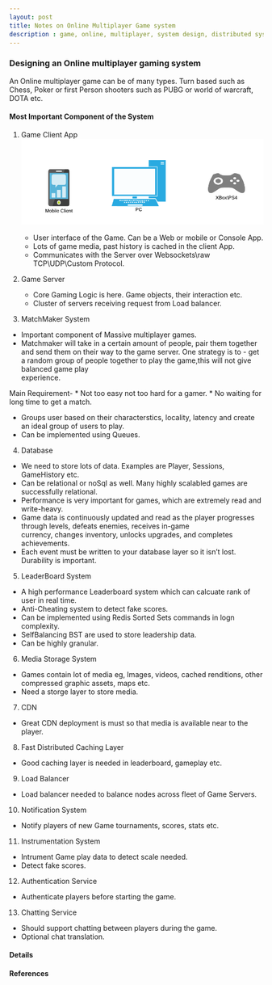 ```yaml
---
layout: post
title: Notes on Online Multiplayer Game system
description : game, online, multiplayer, system design, distributed system, interview,  client, server, leaderboard
---
```



### Designing an Online multiplayer gaming system
An Online multiplayer game can be of many types. Turn based such as Chess, Poker or first Person shooters such as PUBG or world of warcraft, DOTA etc.

#### Most Important Component of the System

1. Game Client App
![Game Client](/images/gameClients.png "Game Clients")

   * User interface of the Game. Can be a Web or mobile or Console App.
   * Lots of game media, past history is cached in the client App.
   * Communicates with the Server over Websockets\raw TCP\UDP\Custom Protocol.
   

2. Game Server
   * Core Gaming Logic is here. Game objects, their interaction etc.
   * Cluster of servers receiving request from Load balancer.
   
3. MatchMaker System
  * Important component of Massive multiplayer games.
  * Matchmaker will take in a certain amount of people, pair them together and send them on their way to the game server.
   One strategy is to - get a random group of people together to play the game,this will not give balanced game play     
   experience.
   
   Main Requirement-
    * Not too easy not too hard for a gamer. 
    * No waiting for long time to get a match.
    
  * Groups user based on their characterstics, locality, latency and create an ideal group of users to play.
  * Can be implemented using Queues.
  
4. Database
  * We need to store lots of data. Examples are Player, Sessions, GameHistory etc.
  * Can be relational or noSql as well. Many highly scalabled games are successfully relational.
  * Performance is very important for games, which are extremely read and write-heavy. 
  * Game data is continuously updated and read as the player progresses through levels, defeats enemies, receives in-game  
     currency, changes inventory, unlocks upgrades, and completes achievements.
  * Each event must be written to your database layer so it isn’t lost. Durability is important.
  
5. LeaderBoard System
  * A high performance Leaderboard system which can calcuate rank of user in real time.
  * Anti-Cheating system to detect fake scores.
  * Can be implemented using Redis Sorted Sets commands in logn complexity.
  * SelfBalancing BST are used to store leadership data.
  * Can be highly granular.
  
6. Media Storage System
  * Games contain lot of media eg, Images, videos, cached renditions, other compressed graphic assets, maps etc.
  * Need a storge layer to store media.
  
7. CDN
  * Great CDN deployment is must so that media is available near to the player.
  
8. Fast Distributed Caching Layer
  * Good caching layer is needed in leaderboard, gameplay etc.
  
9. Load Balancer
  * Load balancer needed to balance nodes across fleet of Game Servers.
  
10. Notification System
  * Notify players of new Game tournaments, scores, stats etc.
  
11. Instrumentation System
  * Intrument Game play data to detect scale needed.
  * Detect fake scores.
  
12. Authentication Service
  * Authenticate players before starting the game.
  
13. Chatting Service
  * Should support chatting between players during the game.
  * Optional chat translation.
  
  #### Details
  
  
  #### References
  
  
